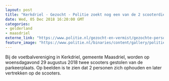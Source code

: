```yaml
---
layout: post
title: "Kerkdriel - Gezocht - Politie zoekt nog een van de 2 scooterdieven"
date: Wed, 05 Dec 2018 16:20:00 GMT
categories: 
- gelderland 
- maasdriel 
externe_link: "https://www.politie.nl/gezocht-en-vermist/gezochte-personen/2018/december/02-oon/gld/politie-zoekt-nog-een-van-de-2-scooterdieven.html"
feature_image: "https://www.politie.nl/binaries/content/gallery/politie/gezocht/verdachten/2018/december/02-on/2018393059-1.jpg"
---
```


Bij de voetbalvereniging in Kerkdriel, gemeente Maasdriel, worden op woensdagavond 29 augustus 2018 twee scooters gestolen van de parkeerplaats. Op beelden is te zien dat 2 personen zich ophouden en later vertrekken op de scooters.
